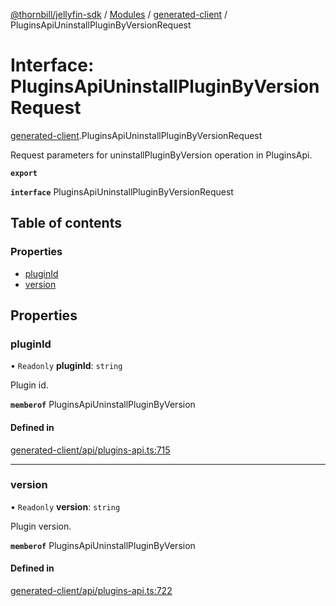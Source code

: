 [@thornbill/jellyfin-sdk](../README.md) / [Modules](../modules.md) / [generated-client](../modules/generated_client.md) / PluginsApiUninstallPluginByVersionRequest

# Interface: PluginsApiUninstallPluginByVersionRequest

[generated-client](../modules/generated_client.md).PluginsApiUninstallPluginByVersionRequest

Request parameters for uninstallPluginByVersion operation in PluginsApi.

**`export`**

**`interface`** PluginsApiUninstallPluginByVersionRequest

## Table of contents

### Properties

- [pluginId](generated_client.PluginsApiUninstallPluginByVersionRequest.md#pluginid)
- [version](generated_client.PluginsApiUninstallPluginByVersionRequest.md#version)

## Properties

### pluginId

• `Readonly` **pluginId**: `string`

Plugin id.

**`memberof`** PluginsApiUninstallPluginByVersion

#### Defined in

[generated-client/api/plugins-api.ts:715](https://github.com/thornbill/jellyfin-sdk-typescript/blob/3ae780a/src/generated-client/api/plugins-api.ts#L715)

___

### version

• `Readonly` **version**: `string`

Plugin version.

**`memberof`** PluginsApiUninstallPluginByVersion

#### Defined in

[generated-client/api/plugins-api.ts:722](https://github.com/thornbill/jellyfin-sdk-typescript/blob/3ae780a/src/generated-client/api/plugins-api.ts#L722)

